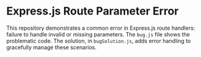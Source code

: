 # Express.js Route Parameter Error

This repository demonstrates a common error in Express.js route handlers:  failure to handle invalid or missing parameters.  The `bug.js` file shows the problematic code.  The solution, in `bugSolution.js`, adds error handling to gracefully manage these scenarios.